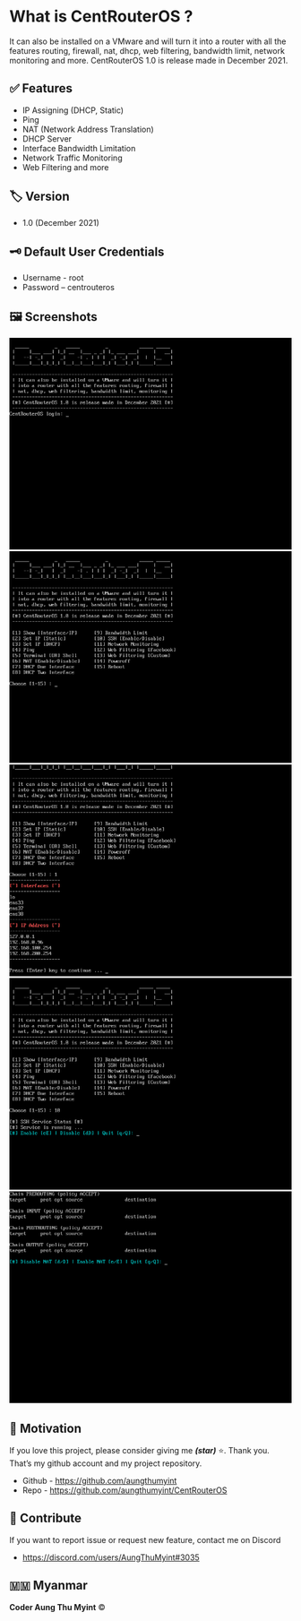 # What is CentRouterOS ?
It can also be installed on a VMware and will turn it into a router with all the features routing, firewall, nat, dhcp, web filtering, bandwidth limit, network monitoring and more. CentRouterOS 1.0 is release made in December 2021.

## :white_check_mark: Features
* IP Assigning (DHCP, Static)
* Ping
* NAT (Network Address Translation)
* DHCP Server
* Interface Bandwidth Limitation
* Network Traffic Monitoring
* Web Filtering and more

## :label: Version
* 1.0 (December 2021)

## :old_key: Default User Credentials
* Username - root
* Password – centrouteros

## :framed_picture: Screenshots
<img src=https://raw.githubusercontent.com/AungThuMyint/CentRouterOS/main/CentRouterOS01.png>
<img src=https://raw.githubusercontent.com/AungThuMyint/CentRouterOS/main/CentRouterOS02.png>
<img src=https://raw.githubusercontent.com/AungThuMyint/CentRouterOS/main/CentRouterOS03.png>
<img src=https://raw.githubusercontent.com/AungThuMyint/CentRouterOS/main/CentRouterOS04.png>
<img src=https://raw.githubusercontent.com/AungThuMyint/CentRouterOS/main/CentRouterOS05.png>

## :revolving_hearts: Motivation
If you love this project, please consider giving me **_(star)_** ⭐. Thank you. That’s my github account and my project repository.
* Github - https://github.com/aungthumyint
* Repo - https://github.com/aungthumyint/CentRouterOS

## :beginner: Contribute
If you want to report issue or request new feature, contact me on Discord
* https://discord.com/users/AungThuMyint#3035

## :myanmar: Myanmar
**Coder Aung Thu Myint** :copyright:

